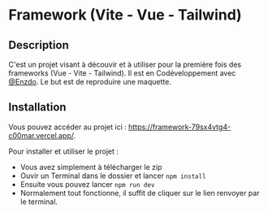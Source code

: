 # Framework (Vite - Vue - Tailwind)

## Description 

C'est un projet visant à découvir et à utiliser pour la première fois des frameworks (Vue - Vite - Tailwind). Il est en Codéveloppement avec [@Enzdo](https://github.com/Enzdo). Le but est de reproduire une maquette.

## Installation

Vous pouvez accéder au projet ici : https://framework-79sx4vtg4-c00mar.vercel.app/.

Pour installer et utiliser le projet :

- Vous avez simplement à télécharger le zip 
- Ouvir un Terminal dans le dossier et lancer ```npm install```
- Ensuite vous pouvez lancer ```npm run dev```
- Normalement tout fonctionne, il suffit de cliquer sur le lien renvoyer par le terminal.